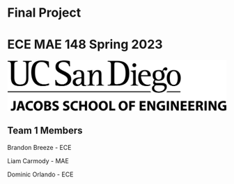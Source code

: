 # Final Project
# ECE MAE 148 Spring 2023
![UCSD Logo](UCSDLogo.jpeg)
## Team 1 Members
Brandon Breeze - ECE
  
Liam Carmody - MAE
  
Dominic Orlando - ECE
